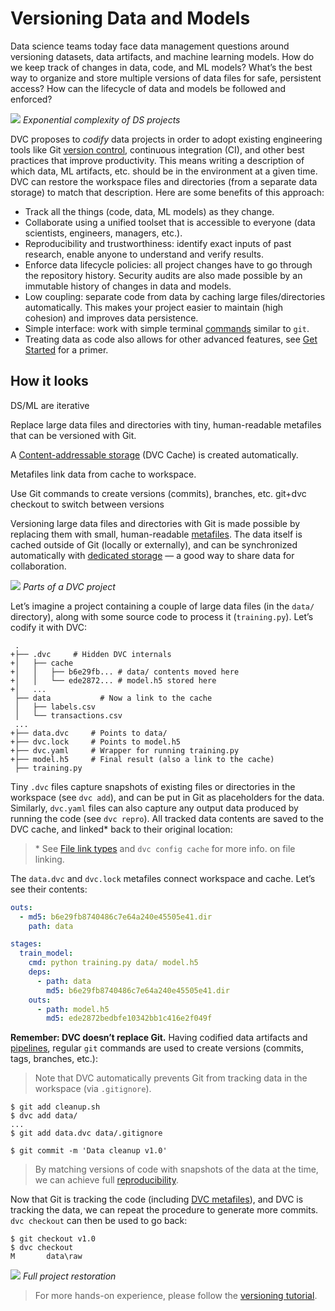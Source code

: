 # Versioning Data and Models

Data science teams today face data management questions around versioning
datasets, data artifacts, and machine learning models. How do we keep track of
changes in data, code, and ML models? What’s the best way to organize and store
multiple versions of data files for safe, persistent access? How can the
lifecycle of data and models be followed and enforced?

![](/img/data_ver_complex.png) _Exponential complexity of DS projects_

DVC proposes to _codify_ data projects in order to adopt existing engineering
tools like Git
[version control](https://git-scm.com/book/en/v2/Getting-Started-About-Version-Control),
continuous integration (CI), and other best practices that improve productivity.
This means writing a description of which data, ML artifacts, etc. should be in
the environment at a given time. DVC can restore the <abbr>workspace</abbr>
files and directories (from a separate data storage) to match that description.
Here are some benefits of this approach:

- Track all the things (code, data, ML models) as they change.
- Collaborate using a unified toolset that is accessible to everyone (data
  scientists, engineers, managers, etc.).
- Reproducibility and trustworthiness: identify exact inputs of past research,
  enable anyone to understand and verify results.
- Enforce data lifecycle policies: all project changes have to go through the
  repository history. Security audits are also made possible by an immutable
  history of changes in data and models.
- Low coupling: separate code from data by caching large files/directories
  automatically. This makes your project easier to maintain (high cohesion) and
  improves data persistence.
- Simple interface: work with simple terminal [commands](/doc/command-reference)
  similar to `git`.
- Treating data as code also allows for other advanced features, see
  [Get Started](/doc/start) for a primer.

## How it looks

DS/ML are iterative

Replace large data files and directories with tiny, human-readable metafiles
that can be versioned with Git.

A
[Content-addressable storage](https://www.google.com/url?q=https://en.wikipedia.org/wiki/Content-addressable_storage&sa=D&ust=1603526252385000&usg=AOvVaw3Y4fV6jAM2grfE4k9AP3HX)
(<abbr>DVC Cache</abbr>) is created automatically.

Metafiles link data from cache to workspace.

Use Git commands to create versions (commits), branches, etc. git+dvc checkout
to switch between versions

Versioning large data files and directories with Git is made possible by
replacing them with small, human-readable
[metafiles](/doc/user-guide/dvc-files-and-directories). The data itself is
<abbr>cached</abbr> outside of Git (locally or externally), and can be
synchronized automatically with
[dedicated storage](/doc/use-cases/versioned-storage) — a good way to share data
for collaboration.

![](/img/404) _Parts of a DVC project_

Let’s imagine a project containing a couple of large data files (in the `data/`
directory), along with some source code to process it (`training.py`). Let’s
codify it with DVC:

```git
 .
+├── .dvc     # Hidden DVC internals
+│   ├── cache
+│   │   ├── b6e29fb... # data/ contents moved here
+│   │   └── ede2872... # model.h5 stored here
+│   ...
 ├── data           # Now a link to the cache
 │   ├── labels.csv
 │   └── transactions.csv
 ...
+├── data.dvc     # Points to data/
+├── dvc.lock     # Points to model.h5
+├── dvc.yaml     # Wrapper for running training.py
+├── model.h5     # Final result (also a link to the cache)
 ├── training.py
```

Tiny `.dvc` files capture snapshots of existing files or directories in the
<abbr>workspace</abbr> (see `dvc add`), and can be put in Git as placeholders
for the data. Similarly, `dvc.yaml` files can also capture any
<abbr>output</abbr> data produced by running the code (see `dvc repro`). All
tracked data contents are saved to the <abbr>DVC cache</abbr>, and linked\* back
to their original location:

> \* See
> [File link types](/doc/user-guide/large-dataset-optimization#file-link-types-for-the-dvc-cache)
> and `dvc config cache` for more info. on file linking.

The `data.dvc` and `dvc.lock` metafiles connect workspace and cache. Let’s see
their contents:

```yaml
outs:
  - md5: b6e29fb8740486c7e64a240e45505e41.dir
    path: data
```

```yaml
stages:
  train_model:
    cmd: python training.py data/ model.h5
    deps:
      - path: data
        md5: b6e29fb8740486c7e64a240e45505e41.dir
    outs:
      - path: model.h5
        md5: ede2872bedbfe10342bb1c416e2f049f
```

**Remember: DVC doesn’t replace Git.** Having codified data
<abbr>artifacts</abbr> and [pipelines](/doc/start/data-pipelines), regular `git`
commands are used to create versions (commits, tags, branches, etc.):

> Note that DVC automatically prevents Git from tracking data in the
> <abbr>workspace</abbr> (via `.gitignore`).

```dvc
$ git add cleanup.sh
$ dvc add data/
...
$ git add data.dvc data/.gitignore

$ git commit -m 'Data cleanup v1.0'
```

> By matching versions of code with snapshots of the data at the time, we can
> achieve full [reproducibility](/doc/start/data-pipelines).

Now that Git is tracking the code (including
[DVC metafiles](/doc/user-guide/dvc-files-and-directories)), and DVC is tracking
the data, we can repeat the procedure to generate more commits. `dvc checkout`
can then be used to go back:

```dvc
$ git checkout v1.0
$ dvc checkout
M       data\raw
```

![](/img/versioning.png) _Full project restoration_

> For more hands-on experience, please follow the
> [versioning tutorial](/doc/use-cases/versioning-data-and-model-files/tutorial).
